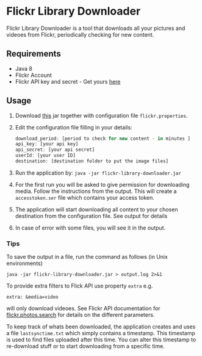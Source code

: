 # Flickr Library Downloader

Flickr Library Downloader is a tool that downloads all your pictures and videoes from Flickr, periodically checking for new content.

## Requirements
* Java 8
* Flickr Account
* Flickr API key and secret - Get yours [here](https://www.flickr.com/services/apps/create/apply)


## Usage

1. Download [this](https://github.com/qtips/flickr-library-downloader/releases/download/0.1.0/flickr-library-downloader-0.1.0.jar) jar together with configuration file ```flickr.properties```.
2. Edit the configuration file filling in your details: 

    ```javascript
    download_period: [period to check for new content - in minutes ]
    api_key: [your api key]
    api_secret: [your api secret]
    userId: [your user ID]
    destination: [destination folder to put the image files]
    ```
3. Run the application by:
`java -jar flickr-library-downloader.jar`
4. For the first run you will be asked to give permission for downloading media. Follow the instructions from the output. This will create a `accesstoken.ser` file which contains your access token.
5. The application will start downloading all content to your chosen destination from the configuration file. See output for details
6. In case of error with some files, you will see it in the output.

### Tips
To save the output in a file, run the command as follows (in Unix environments)
 ```
 java -jar flickr-library-downloader.jar > output.log 2>&1
 ```

 To provide extra filters to Flick API use property `extra` e.g.
 ```
 extra: &media=video
 ```
 will only download videoes. See Flickr API documentation for [flickr.photos.search](https://www.flickr.com/services/api/explore/flickr.photos.search) for details on the different parameters.

To keep track of whats been downloaded, the application creates and uses a file `lastsynctime.txt` which simply contains a timestamp. This timestamp is used to find files uploaded after this time. You can alter this timestamp to re-download stuff or to start downloading from a specific time.
